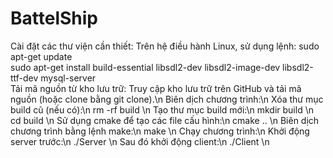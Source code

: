 # BattelShip
Cài đặt các thư viện cần thiết:
Trên hệ điều hành Linux, sử dụng lệnh:
sudo apt-get update  
sudo apt-get install build-essential libsdl2-dev libsdl2-image-dev libsdl2-ttf-dev mysql-server  
Tải mã nguồn từ kho lưu trữ:
Truy cập kho lưu trữ trên GitHub và tải mã nguồn (hoặc clone bằng git clone).\n
Biên dịch chương trình:\n
Xóa thư mục build cũ (nếu có):\n
rm -rf build  \n
Tạo thư mục build mới:\n
mkdir build  \n
cd build  \n
Sử dụng cmake để tạo các file cấu hình:\n
cmake ..  \n
Biên dịch chương trình bằng lệnh make:\n
make \n
Chạy chương trình:\n
Khởi động server trước:\n
 ./Server  \n
Sau đó khởi động client:\n
 ./Client  \n
